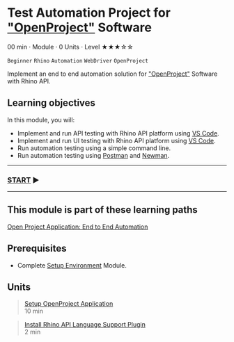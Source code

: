 # Test Automation Project for ["OpenProject"](https://www.openproject.org) Software
00 min · Module · 0 Units · Level ★★★☆☆

`Beginner` `Rhino` `Automation` `WebDriver` `OpenProject`

Implement an end to end automation solution for ["OpenProject"](https://www.openproject.org) Software with Rhino API.

## Learning objectives
In this module, you will:

* Implement and run API testing with Rhino API platform using [VS Code](https://code.visualstudio.com).
* Implement and run UI testing with Rhino API platform using [VS Code](https://code.visualstudio.com).
* Run automation testing using a simple command line.
* Run automation testing using [Postman](https://www.postman.com) and [Newman](https://www.npmjs.com/package/newman).

---
### [START]() :arrow_forward:
---

## This module is part of these learning paths  
[Open Project Application: End to End Automation](../Path.RhinoApiCourseVsCodeOpenProject.md)

## Prerequisites
* Complete [Setup Environment](../Tutorials.SetupEnvironment/00.Module.md) Module.

## Units
> [Setup OpenProject Application]()  
  10 min  
 
> [Install Rhino API Language Support Plugin]()  
  2 min  